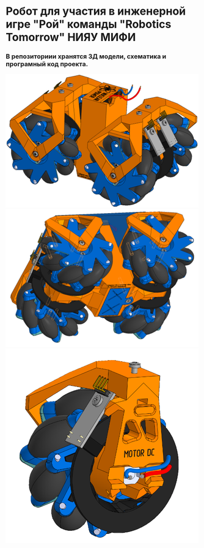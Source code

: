 # Робот для участия в инженерной игре "Рой" команды "Robotics Tomorrow" НИЯУ МИФИ
### В репозиториии хранятся 3Д модели, схематика и програмный код проекта.
<img alt="Изображение робота" src="https://github.com/fmtrifonov/RT-swarm-robot/blob/main/Images/initial-image-1.png">
<img alt="Изображение робота" src="https://github.com/fmtrifonov/RT-swarm-robot/blob/main/Images/initial-image-2.png">
<img alt="Изображение робота" src="https://github.com/fmtrifonov/RT-swarm-robot/blob/main/Images/initial-image-3.png">
